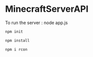 # MinecraftServerAPI

To run the server : node app.js 

```bash
npm init

npm install

npm i rcon
```

